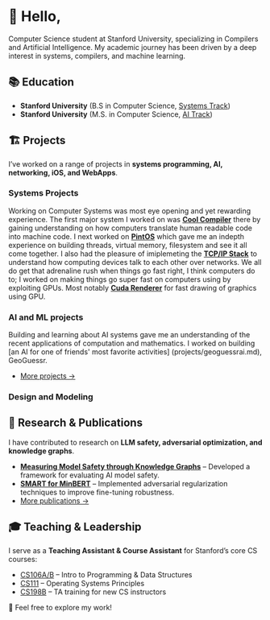 # 👋 Hello,

Computer Science student at Stanford University, specializing in Compilers and Artificial Intelligence. My academic journey has been driven by a deep interest in systems, compilers, and machine learning.

## 📚 Education  
- **Stanford University** (B.S in Computer Science, [Systems Track](https://www.cs.stanford.edu/bachelors-compsci-tracks-overview))
- **Stanford University** (M.S. in Computer Science, [AI Track](https://www.cs.stanford.edu/masters-specializations/ms-program-sheets))  


## 🏗️ Projects  
I’ve worked on a range of projects in **systems programming, AI, networking, iOS, and WebApps**. 
### Systems Projects 
Working on Computer Systems was most eye opening and yet rewarding experience. The first major system I worked on was [**Cool Compiler**](projects/cool-compiler.md) there by gaining understanding on how computers translate human readable code into machine code. I next worked on [**PintOS**](projects/cool-compiler.md) which gave me an indepth experience on building threads, virtual memory, filesystem and see it all come together. I also had the pleasure of imiplemeting the [**TCP/IP Stack**](projects/tcp-ip-stack.md) to understand how computing devices talk to each other over networks. We all do get that adrenaline rush when things go fast right, I think computers do to; I worked on making things go super fast on computers using by exploiting GPUs. Most notably [**Cuda Renderer**](projects/cuda-renderer.md) for fast drawing of graphics using GPU.


### AI and ML projects 
Building and learning about AI systems gave me an understanding of the recent applications of computation and mathematics. I worked on building [an AI for one of friends' most favorite activities] (projects/geoguessrai.md), GeoGuessr. 
- [More projects →](projects.md)

### Design and Modeling 


## 📝 Research & Publications  
I have contributed to research on **LLM safety, adversarial optimization, and knowledge graphs**.  
- [**Measuring Model Safety through Knowledge Graphs**](publications/model-safety.md) – Developed a framework for evaluating AI model safety.  
- [**SMART for MinBERT**](publications/minbert.md) – Implemented adversarial regularization techniques to improve fine-tuning robustness.  
- [More publications →](publications.md)  

## 🎓 Teaching & Leadership  
I serve as a **Teaching Assistant & Course Assistant** for Stanford’s core CS courses:  
- [CS106A/B](teaching/cs106.md) – Intro to Programming & Data Structures  
- [CS111](teaching/cs111.md) – Operating Systems Principles  
- [CS198B](teaching/cs198b.md) – TA training for new CS instructors  

🚀 Feel free to explore my work!  

